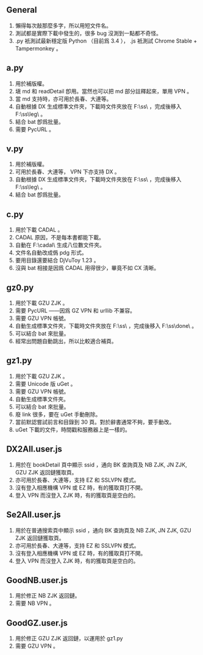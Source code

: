## General
1. 懶得每次敲那麼多字，所以用短文件名。
2. 測試都是實際下載中發生的，很多 bug 沒測到一點都不奇怪。
3. .py 衹測試最新穩定版 Python （目前爲 3.4 ）， .js 衹測試 Chrome Stable + Tampermonkey 。

## a.py
1. 用於補版權。
2. 塡 md 和 readDetail 卽用。當然也可以把 md 部分註釋起來，單用 VPN 。
3. 當 md 支持時，亦可用於長春、大連等。
4. 自動根據 DX 生成標準文件夾，下載時文件夾放在 F:\\ss\\ ，完成後移入 F:\\ss\\leg\\ 。
5. 結合 bat 卽爲批量。
6. 需要 PycURL 。

## v.py
1. 用於補版權。
2. 可用於長春、大連等， VPN 下亦支持 DX 。
3. 自動根據 DX 生成標準文件夾，下載時文件夾放在 F:\\ss\\ ，完成後移入 F:\\ss\\leg\\ 。
4. 結合 bat 卽爲批量。

## c.py
1. 用於下載 CADAL 。
2. CADAL 原因，不是每本書都能下載。
3. 自動在 F:\\cadal\\ 生成八位數文件夾。
4. 文件名自動改成僞 pdg 形式。
5. 要用目錄還要結合 DjVuToy 1.23 。
6. 沒與 bat 相接是因爲 CADAL 用得很少，畢竟不如 CX 淸晰。

## gz0.py
1. 用於下載 GZU ZJK 。
2. 需要 PycURL ——因爲 GZ VPN 和 urllib 不兼容。
3. 需要 GZU VPN 帳號。
4. 自動生成標準文件夾，下載時文件夾放在 F:\\ss\\ ，完成後移入 F:\\ss\\done\\ 。
5. 可以結合 bat 來批量。
6. 經常出問題自動跳出，所以比較適合補頁。

## gz1.py
1. 用於下載 GZU ZJK 。
2. 需要 Unicode 版 uGet 。
3. 需要 GZU VPN 帳號。
4. 自動生成標準文件夾。
5. 可以結合 bat 來批量。
6. 廢 link 很多，要在 uGet 手動刪除。
7. 當前默認嘗試前言和目錄到 30 頁。對於辭書通常不夠，要手動改。
8. uGet 下載的文件，時間戳和服務器上是一樣的。

## DX2All.user.js
1. 用於在 bookDetail 頁中顯示 ssid ，通向 BK 查詢頁及 NB ZJK, JN ZJK, GZU ZJK 返回鏈獲取頁。
2. 亦可用於長春、大連等，支持 EZ 和 SSLVPN 模式。
3. 沒有登入相應機構 VPN 或 EZ 時，有的獲取頁打不開。
4. 登入 VPN 而沒登入 ZJK 時，有的獲取頁是空白的。

## Se2All.user.js
1. 用於在普通搜索頁中顯示 ssid ，通向 BK 查詢頁及 NB ZJK, JN ZJK, GZU ZJK 返回鏈獲取頁。
2. 亦可用於長春、大連等，支持 EZ 和 SSLVPN 模式。
3. 沒有登入相應機構 VPN 或 EZ 時，有的獲取頁打不開。
4. 登入 VPN 而沒登入 ZJK 時，有的獲取頁是空白的。

## GoodNB.user.js
1. 用於修正 NB ZJK 返回鏈。
2. 需要 NB VPN 。

## GoodGZ.user.js
1. 用於修正 GZU ZJK 返回鏈，以運用於 gz1.py
2. 需要 GZU VPN 。